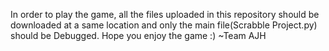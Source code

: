In order to play the game, all the files uploaded in this repository should be downloaded at a same location and 
only the main file(Scrabble Project.py) should be Debugged.
Hope you enjoy the game :)
~Team AJH
